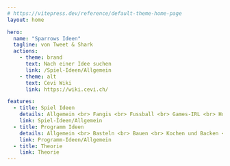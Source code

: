 ```yaml
---
# https://vitepress.dev/reference/default-theme-home-page
layout: home

hero:
  name: "Sparrows Ideen"
  tagline: von Tweet & Shark
  actions:
    - theme: brand
      text: Nach einer Idee suchen
      link: /Spiel-Ideen/Allgemein
    - theme: alt
      text: Cevi Wiki
      link: https://wiki.cevi.ch/

features:
  - title: Spiel Ideen
    details: Allgemein <br> Fangis <br> Fussball <br> Games-IRL <br> Hosensackspiele <br> Rätsel <br> Stafetten <br> Völks
    link: Spiel-Ideen/Allgemein
  - title: Programm Ideen
    details: Allgemein <br> Basteln <br> Bauen <br> Kochen und Backen <br> Lernen
    link: Programm-Ideen/Allgemein
  - title: Theorie
    link: Theorie
---
```



